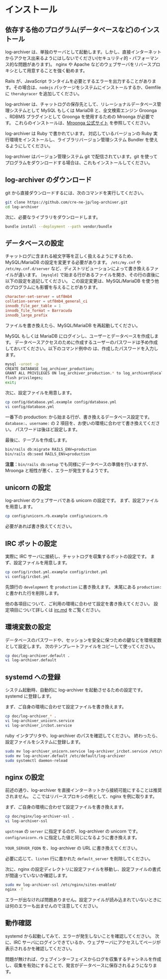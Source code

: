 # インストール

## 依存する他のプログラム(データベースなど)のインストール

log-archiver は、単独のサーバとして起動します。しかし、直接インターネットからアクセス出来るようにはしないでください(セキュリティ的・パフォーマンス的な問題があります)。
nginx や Apache などのウェブサーバをリバースプロキシとして用意することを強く勧めます。

Rails が、JavaScript ランタイムを必要とするエラーを出力することがあります。その場合は、`nodejs` パッケージをシステムにインストールするか、Gemfile に `therubyracer` を追加してください。

log-archiver は、チャットログの保存先として、リレーショナルデータベース管理システムとして MySQL もしくは MariaDB と、全文検索エンジン Groonga 、RDBMS プラグインとして Groonga を使用するための Mroonga が必要です。
これらのインストールは、[Mroonga 公式サイト](http://mroonga.org/ja/docs/install.html) を参照してください。

log-archiver は Ruby で書かれています。
対応しているバージョンの Ruby 実行環境をインストールし、ライブラリバージョン管理システム Bundler を使えるようにしてください。

log-archiver はバージョン管理システム git で配信されています。git を使ってプログラムをダウンロードする場合は、これもインストールしてください。

## log-archiver のダウンロード

git から直接ダウンロードするには、次のコマンドを実行してください。

```bash
git clone https://github.com/cre-ne-jp/log-archiver.git
cd log-archiver
```

次に、必要なライブラリをダウンロードします。

```bash
bundle install --deployment --path vendor/bundle
```

## データベースの設定

チャットログに含まれる絵文字等を正しく扱えるようにするため、MySQL/MariaDB の設定を変更する必要があります。
`/etc/my.cnf` や `/etc/my.cnf.d/server` など、ディストリビューションによって書き換えるファイルが違います。
`[mysqld]` で始まる行があるファイルを開き、その行の直後に以下の設定を追記してください。
この設定変更は、MySQL/MariaDB を使う他のプログラムにも影響を与えることがあります。

```conf
character-set-server = utf8mb4
collation-server = utf8mb4_general_ci
innodb_file_per_table = 1
innodb_file_format = Barracuda
innodb_large_prefix
```

ファイルを書き換えたら、MySQL/MariaDB を再起動してください。

MySQL もしくは MariaDB にログインし、ユーザーとデータベースを作成します。
データベースアクセスのために作成するユーザーのパスワードは予め作成しておいてください。以下のコマンド例中の <password> は、作成したパスワードを入力します。

```bash
mysql -uroot -p
CREATE DATABASE log_archiver_production;
GRANT ALL PRIVILEGES ON log_archiver_production.* to log_archiver@localhost by '<password>';
flush privileges;
exit;
```

次に、設定ファイルを用意します。

```bash
cp config/database.yml.example config/database.yml
vi config/database.yml
```

一番下の production: から始まる行が、書き換えるデータベース設定です。
`database:`、`username:` の 2 項目を、お使いの環境に合わせて書き換えてください。
パスワードは後ほど設定します。

最後に、テーブルを作成します。

```bash
bin/rails db:migrate RAILS_ENV=production
bin/rails db:seed RAILS_ENV=production
```

**注意**：`bin/rails db:setup` でも同様にデータベースの準備を行いますが、Mroonga と相性が悪く、エラーが発生するようです。

## unicorn の設定

log-archiver のウェブサーバである unicorn の設定です。
まず、設定ファイルを用意します。

```bash
cp config/unicorn.rb.example config/unicorn.rb
```

必要があれば書き換えてください。

## IRC ボットの設定

実際に IRC サーバに接続し、チャットログを収集するボットの設定です。
まず、設定ファイルを用意します。

```bash
cp config/ircbot.yml.example config/ircbot.yml
vi config/ircbot.yml
```
先頭行の `development` を `production` に書き換えます。
末尾にある `production:` と書かれた行を削除します。

他の各項目について、ご利用の環境に合わせて設定を書き換えてください。
設定項目について詳しくは [irc.md](./irc.md) をご覧ください。

## 環境変数の設定

データベースのパスワードや、セッションを安全に保つための鍵などを環境変数として設定します。
次のテンプレートファイルをコピーして使ってください。

```bash
cp doc/log-archiver.default .
vi log-archiver.default
```

## systemd への登録

システム起動時、自動的に log-archiver を起動させるための設定です。
systemd に登録します。

まず、ご自身の環境に合わせて設定ファイルを書き換えます。

```bash
cp doc/log-archiver_* .
vi log-archiver_unicorn.service
vi log-archiver_ircbot.service
```

ruby インタプリタや、log-archiver のパスを確認してください。
終わったら、設定ファイルをシステムに登録します。

```bash
sudo mv log-archiver_unicorn.service log-archiver_ircbot.service /etc/systemd/system/
sudo mv log-archiver.default /etc/default/log-archiver
sudo systemctl daemon-reload
```

## nginx の設定

前述の通り、log-archiver を直接インターネットから接続可能にすることは推奨されません。
ここではリバースプロキシの例として、nginx を例に取ります。

まず、ご自身の環境に合わせて設定ファイルを書き換えます。

```bash
cp doc/nginx/log-archiver-ssl .
vi log-archiver-ssl
```

`upstream` の `server` に指定するのが、log-archiver の unicorn です。
`config/unicorn.rb` に指定した値と同じになるように書き換えます。

`YOUR_SERVER_FQDN` を、log-archiver の URL に書き換えてください。

必要に応じて、`listen` 行に書かれた `default_server` を削除してください。

次に、nginx の設定ディレクトリに設定ファイルを移動し、設定ファイルの書式が間違っていないか確認します。

```bash
sudo mv log-archiver-ssl /etc/nginx/sites-enabled/
nginx -T
```

エラーが出なければ問題ありません。設定ファイルが読み込まれていないときには何のエラーも出ませんので注意してください。

## 動作確認

systemd から起動してみて、エラーが発生しないことを確認してください。
次に、IRC サーバにログインできているか、ウェブサーバにアクセスしてページが表示されるかを確認してください。

問題が無ければ、ウェブインターフェイスからログを収集するチャンネルを作成し、収集を有効にすることで、発言がデータベースに保存されるようになります。
